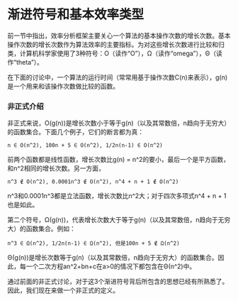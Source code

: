 渐进符号和基本效率类型
======================

前一节中指出，效率分析框架主要关心一个算法的基本操作次数的增长次数。基本操作次数的增长次数作为算法效率的主要指标。为对这些增长次数进行比较和归类，计算机科学家使用了3种符号：O（读作“O”），Ω（读作“omega”），Θ（读作“theta”）。

在下面的讨论中，一个算法的运行时间（常常用基于操作次数C(n)来表示），g(n)是一个用来和该操作次数做比较的函数。

### 非正式介绍

非正式来说，O(g(n))是增长次数小于等于g(n)（以及其常数倍，n趋向于无穷大）的函数集合。下面几个例子，它们的断言都为真：

```
n ∈ O(n^2), 100n + 5 ∈ O(n^2), 1/2n(n-1) ∈ O(n^2)
```

前两个函数都是线性函数，增长次数比g(n) = n^2的要小，最后一个是平方函数，和n^2相同的增长次数。另一方面，

```
n^3 ∉ O(n^2), 0.0001n^3 ∉ O(n^2), n^4 + n + 1 ∉ O(n^2)
```

n^3和0.0001n^3都是立法函数，增长次数比n^2大；对于四次多项式n^4 + n + 1也是如此。

第二个符号，Ω(g(n))，代表增长次数大于等于g(n)（以及其常数倍，n趋向于无穷大）的函数集合。例如：

```
n^3 ∈ Ω(n^2), 1/2n(n-1) ∈ Ω(n^2), 但是100n + 5 ∉ Ω(n^2)
```

Θ(g(n))是增长次数等于g(n)（以及其常数倍，n趋向于无穷大）的函数集合。因此，每一个二次方程an^2+bn+c在a>0的情况下都包含在Θ(n^2)中。

通过前面的非正式讨论，对于这3个渐进符号背后所包含的思想已经有所熟悉了。因此，我们现在来做一个非正式的定义。

